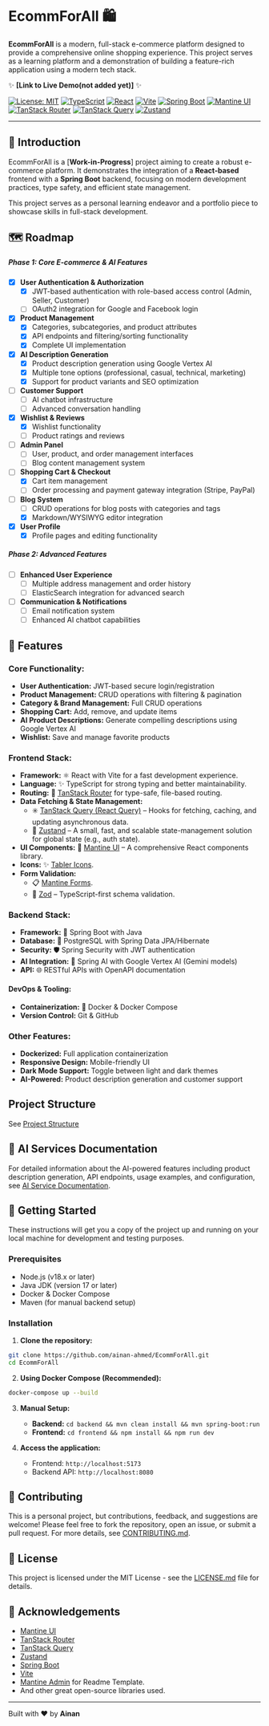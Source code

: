 # EcommForAll 🛍️

**EcommForAll** is a modern, full-stack e-commerce platform designed to provide a comprehensive online shopping experience. This project serves as a learning platform and a demonstration of building a feature-rich application using a modern tech stack.

✨ **[Link to Live Demo(not added yet)]** ✨

[![License: MIT](https://img.shields.io/badge/License-MIT-yellow.svg)](https://opensource.org/licenses/MIT)
[![TypeScript](https://img.shields.io/badge/TypeScript-%23007ACC.svg?style=for-the-badge&logo=typescript&logoColor=white)](https://www.typescriptlang.org/)
[![React](https://img.shields.io/badge/React-%2320232a.svg?style=for-the-badge&logo=react&logoColor=%2361DAFB)](https://reactjs.org/)
[![Vite](https://img.shields.io/badge/Vite-%23646CFF.svg?style=for-the-badge&logo=vite&logoColor=white)](https://vitejs.dev/)
[![Spring Boot](https://img.shields.io/badge/Spring_Boot-%236DB33F.svg?style=for-the-badge&logo=spring-boot&logoColor=white)](https://spring.io/projects/spring-boot)
[![Mantine UI](https://img.shields.io/badge/Mantine-%23339AF0.svg?style=for-the-badge&logo=mantine&logoColor=white)](https://mantine.dev/)
[![TanStack Router](https://img.shields.io/badge/TanStack_Router-React-%23EF4444.svg?style=for-the-badge)](https://tanstack.com/router/)
[![TanStack Query](https://img.shields.io/badge/TanStack_Query-React-%23FF4154.svg?style=for-the-badge)](https://tanstack.com/query/)
[![Zustand](https://img.shields.io/badge/Zustand-%23764ABC.svg?style=for-the-badge)](https://github.com/pmndrs/zustand)

---

## 📖 Introduction

EcommForAll is a [**Work-in-Progress**] project aiming to create a robust e-commerce platform. It demonstrates the integration of a **React-based** frontend with a **Spring Boot** backend, focusing on modern development practices, type safety, and efficient state management.

This project serves as a personal learning endeavor and a portfolio piece to showcase skills in full-stack development.

## 🗺️ Roadmap

##### Phase 1: Core E-commerce & AI Features

-   [x] **User Authentication & Authorization**
    -   [x] JWT-based authentication with role-based access control (Admin, Seller, Customer)
    -   [ ] OAuth2 integration for Google and Facebook login
-   [x] **Product Management**
    -   [x] Categories, subcategories, and product attributes
    -   [x] API endpoints and filtering/sorting functionality
    -   [x] Complete UI implementation
-   [x] **AI Description Generation**
    -   [x] Product description generation using Google Vertex AI
    -   [x] Multiple tone options (professional, casual, technical, marketing)
    -   [x] Support for product variants and SEO optimization
-   [ ] **Customer Support**
    -   [ ] AI chatbot infrastructure
    -   [ ] Advanced conversation handling
-   [x] **Wishlist & Reviews**
    -   [x] Wishlist functionality
    -   [ ] Product ratings and reviews
-   [ ] **Admin Panel**
    -   [ ] User, product, and order management interfaces
    -   [ ] Blog content management system
-   [ ] **Shopping Cart & Checkout**
    -   [x] Cart item management
    -   [ ] Order processing and payment gateway integration (Stripe, PayPal)
-   [ ] **Blog System**
    -   [ ] CRUD operations for blog posts with categories and tags
    -   [x] Markdown/WYSIWYG editor integration
-   [x] **User Profile**
    -   [x] Profile pages and editing functionality

##### Phase 2: Advanced Features

-   [ ] **Enhanced User Experience**
    -   [ ] Multiple address management and order history
    -   [ ] ElasticSearch integration for advanced search
-   [ ] **Communication & Notifications**
    -   [ ] Email notification system
    -   [ ] Enhanced AI chatbot capabilities

## 🌟 Features

### Core Functionality:

-   **User Authentication:** JWT-based secure login/registration
-   **Product Management:** CRUD operations with filtering & pagination
-   **Category & Brand Management:** Full CRUD operations
-   **Shopping Cart:** Add, remove, and update items
-   **AI Product Descriptions:** Generate compelling descriptions using Google Vertex AI
-   **Wishlist:** Save and manage favorite products

### Frontend Stack:

-   **Framework:** ⚛️ React with Vite for a fast development experience.
-   **Language:** ✨ TypeScript for strong typing and better maintainability.
-   **Routing:** 🧭 [TanStack Router](https://github.com/TanStack/router) for type-safe, file-based routing.
-   **Data Fetching & State Management:**
    -   ✳️ [TanStack Query (React Query)](https://github.com/TanStack/query) – Hooks for fetching, caching, and updating asynchronous data.
    -   🐻 [Zustand](https://github.com/pmndrs/zustand) – A small, fast, and scalable state-management solution for global state (e.g., auth state).
-   **UI Components:** 🎨 [Mantine UI](https://github.com/mantinedev/mantine) – A comprehensive React components library.
-   **Icons:** ✨ [Tabler Icons](https://github.com/tabler/tabler).
-   **Form Validation:**
    -   📋 [Mantine Forms](https://www.npmjs.com/package/@mantine/form).
    -   🚨 [Zod](https://github.com/colinhacks/zod) – TypeScript-first schema validation.

### Backend Stack:

-   **Framework:** 🌱 Spring Boot with Java
-   **Database:** 🐘 PostgreSQL with Spring Data JPA/Hibernate
-   **Security:** 🛡️ Spring Security with JWT authentication
-   **AI Integration:** 🤖 Spring AI with Google Vertex AI (Gemini models)
-   **API:** 🌐 RESTful APIs with OpenAPI documentation

#### DevOps & Tooling:

-   **Containerization:** 🐳 Docker & Docker Compose
-   **Version Control:** Git & GitHub

### Other Features:

-   **Dockerized:** Full application containerization
-   **Responsive Design:** Mobile-friendly UI
-   **Dark Mode Support:** Toggle between light and dark themes
-   **AI-Powered:** Product description generation and customer support

## Project Structure

See [Project Structure](https://github.com/ainan-ahmed/EcommForAll/blob/main/PROJECT-STRUCTURE.MD)

## 🤖 AI Services Documentation

For detailed information about the AI-powered features including product description generation, API endpoints, usage examples, and configuration, see [AI Service Documentation](https://github.com/ainan-ahmed/EcommForAll/blob/main/AI_SERVICE_README.md).

## 🚀 Getting Started

These instructions will get you a copy of the project up and running on your local machine for development and testing purposes.

### Prerequisites

-   Node.js (v18.x or later)
-   Java JDK (version 17 or later)
-   Docker & Docker Compose
-   Maven (for manual backend setup)

### Installation

1. **Clone the repository:**

```bash
git clone https://github.com/ainan-ahmed/EcommForAll.git
cd EcommForAll
```

2. **Using Docker Compose (Recommended):**

```bash
docker-compose up --build
```

3. **Manual Setup:**

    - **Backend:** `cd backend && mvn clean install && mvn spring-boot:run`
    - **Frontend:** `cd frontend && npm install && npm run dev`

4. **Access the application:**
    - Frontend: `http://localhost:5173`
    - Backend API: `http://localhost:8080`

## 🤝 Contributing

This is a personal project, but contributions, feedback, and suggestions are welcome! Please feel free to fork the repository, open an issue, or submit a pull request. For more details, see [CONTRIBUTING.md](https://github.com/ainan-ahmed/EcommForAll/blob/main/CONTRIBUTING.md).

## 📜 License

This project is licensed under the MIT License - see the [LICENSE.md](https://github.com/ainan-ahmed/EcommForAll/blob/main/LICENSE) file for details.

## 🙏 Acknowledgements

-   [Mantine UI](https://mantine.dev/)
-   [TanStack Router](https://tanstack.com/router/)
-   [TanStack Query](https://tanstack.com/query/)
-   [Zustand](https://github.com/pmndrs/zustand)
-   [Spring Boot](https://spring.io/projects/spring-boot)
-   [Vite](https://vitejs.dev/)
-   [Mantine Admin](https://github.com/jotyy/Mantine-Admin/blob/main/README.md) for Readme Template.
-   And other great open-source libraries used.

---

Built with ❤️ by **Ainan**
